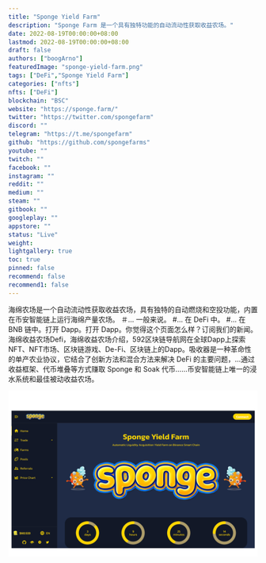 ```yaml
---
title: "Sponge Yield Farm"
description: "Sponge Farm 是一个具有独特功能的自动流动性获取收益农场。"
date: 2022-08-19T00:00:00+08:00
lastmod: 2022-08-19T00:00:00+08:00
draft: false
authors: ["boogArno"]
featuredImage: "sponge-yield-farm.png"
tags: ["DeFi","Sponge Yield Farm"]
categories: ["nfts"]
nfts: ["DeFi"]
blockchain: "BSC"
website: "https://sponge.farm/"
twitter: "https://twitter.com/spongefarm"
discord: ""
telegram: "https://t.me/spongefarm"
github: "https://github.com/spongefarms"
youtube: ""
twitch: ""
facebook: ""
instagram: ""
reddit: ""
medium: ""
steam: ""
gitbook: ""
googleplay: ""
appstore: ""
status: "Live"
weight: 
lightgallery: true
toc: true
pinned: false
recommend: false
recommend1: false
---
```

海绵农场是一个自动流动性获取收益农场，具有独特的自动燃烧和空投功能，内置在币安智能链上运行海绵产量农场。 ＃... 一般来说。 #... 在 DeFi 中。 #... 在 BNB 链中。打开 Dapp。打开 Dapp。你觉得这个页面怎么样？订阅我们的新闻。海绵收益农场Defi，海绵收益农场介绍，592区块链导航网在全球Dapp上探索NFT、NFT市场、区块链游戏、De-Fi、区块链上的Dapp。吸收器是一种革命性的单产农业协议，它结合了创新方法和混合方法来解决 DeFi 的主要问题，...通过收益框架、代币堆叠等方式赚取 Sponge 和 Soak 代币……币安智能链上唯一的浸水系统和最佳被动收益农场。

![spongeyieldfarm-dapp-defi-bsc-image1_8c97cd4c10257ccffd7103d57b06b602](spongeyieldfarm-dapp-defi-bsc-image1_8c97cd4c10257ccffd7103d57b06b602.png)

